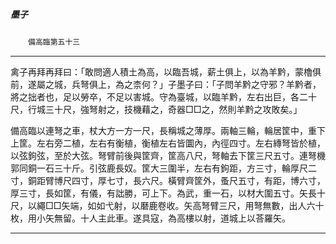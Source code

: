

##### 墨子
　　`備高臨第五十三`

* * *

禽子再拜再拜曰：「敢問適人積土為高，以臨吾城，薪土俱上，以為羊黔，蒙櫓俱前，遂屬之城，兵弩俱上，為之柰何？」子墨子曰：「子問羊黔之守邪？羊黔者，將之拙者也，足以勞卒，不足以害城。守為臺城，以臨羊黔，左右出巨，各二十尺，行城三十尺，強弩射之，技機藉之，奇器□□之，然則羊黔之攻敗矣。」

備高臨以連弩之車，杖大方一方一尺，長稱城之薄厚。兩軸三輪，輪居筐中，重下上筐。左右旁二植，左右有衡植，衡植左右皆圜內，內徑四寸。左右縳弩皆於植，以弦鉤弦，至於大弦。弩臂前後與筐齊，筐高八尺，弩軸去下筐三尺五寸。連弩機郭同銅一石三十斤。引弦鹿長奴。筐大三圍半，左右有鉤距，方三寸，輪厚尺二寸，銅距臂博尺四寸，厚七寸，長六尺。橫臂齊筐外，蚤尺五寸，有距，博六寸，厚三寸，長如筐，有儀，有詘勝，可上下。為武，重一石，以材大圍五寸。矢長十尺，以繩□□矢端，如如弋射，以磿鹿卷收。矢高弩臂三尺，用弩無數，出人六十枚，用小矢無留。十人主此車。遂具寇，為高樓以射，道城上以荅羅矢。

* * *


